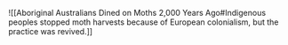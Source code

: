 ![[Aboriginal Australians Dined on Moths 2,000 Years Ago#Indigenous peoples stopped moth harvests because of European colonialism, but the practice was revived.]]